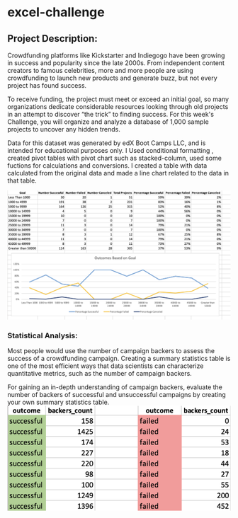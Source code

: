 # excel-challenge

## Project Description:
Crowdfunding platforms like Kickstarter and Indiegogo have been growing in success and popularity since the late 2000s. From independent content creators to famous celebrities, more and more people are using crowdfunding to launch new products and generate buzz, but not every project has found success.

To receive funding, the project must meet or exceed an initial goal, so many organizations dedicate considerable resources looking through old projects in an attempt to discover “the trick” to finding success. For this week's Challenge, you will organize and analyze a database of 1,000 sample projects to uncover any hidden trends.

Data for this dataset was generated by edX Boot Camps LLC, and is intended for educational purposes only.
I Used conditional formatting , created pivot tables with pivot chart such as stacked-column, used some fuctions for calculations and conversions. I created a table with data calculated from  the original data and made a line chart related to the data in that table. 

![Alt text](./Images/GoalOutcomes.PNG "Goal outcome")

### Statistical Analysis:
Most people would use the number of campaign backers to assess the success of a crowdfunding campaign. Creating a summary statistics table is one of the most efficient ways that data scientists can characterize quantitative metrics, such as the number of campaign backers.

For gaining an in-depth understanding of campaign backers, evaluate the number of backers of successful and unsuccessful campaigns by creating your own summary statistics table.
![Alt text](./Images/backers01.png "Backers count for successful and failed project")